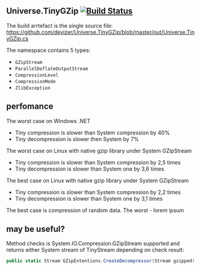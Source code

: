 ## Universe.TinyGZip [![Build Status](https://travis-ci.org/devizer/Universe.TinyGZip.svg?branch=master)](https://travis-ci.org/devizer/Universe.TinyGZip)
The build arrtefact is the single source file: https://github.com/devizer/Universe.TinyGZip/blob/master/out/Universe.TinyGZip.cs

The namespace contains 5 types:
- `GZipStream`
- `ParallelDeflateOutputStream`
- `CompressionLevel`
- `CompressionMode`
- `ZlibException`

## perfomance
The worst case on Windows .NET
- Tiny compression is slower than System compression by 40%
- Tiny decompression is slower then System by 7%

The worst case on Linux with native gzip library under System GZipStream
- Tiny compression is slower than System compression by 2,5 times
- Tiny decompression is slower than System one by 3,6 times

The best case on Linux with native gzip library under System GZipStream
- Tiny compression is slower than System compression by 2,2 times
- Tiny decompression is slower than System one by 3,1 times

The best case is compression of random data. The worst - lorem ipsum

## may be useful?
Method checks is System.IO.Compression.GZipStream supported and returns either System stream of TinyStream depending on check result:
```csharp
public static Stream GZipExtentions.CreateDecompressor(Stream gzipped)
```


